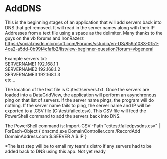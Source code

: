 # AddDNS

This is the beginning stages of an application that will add servers back into DNS that get removed. It will read in the server names along with their IP Addresses from a text file using a space as the delimiter. Many thanks to the guys on the vb forums and IronRazerz https://social.msdn.microsoft.com/Forums/vstudio/en-US/859a1083-0151-4ca2-a5dd-0b99f4cfafb2/listview-beginner-question?forum=vbgeneral

Example servers.txt:  
SERVERNAME1 192.168.1.1  
SERVERNAME2 192.168.1.2  
SERVERNAME3 192.168.1.3  
etc...  

The location of the text file is C:\test\servers.txt. Once the servers are loaded into a DataGridView, the application will perform an asynchronous ping on that list of servers. If the server name pings, the program will do nothing. If the server name fails to ping, the server name and IP will be exported to a .CSV file (C:\test\failed.csv). This CSV file will feed the PowerShell command to add the servers back into DNS.

The PowerShell command is: Import-CSV -Path "c:\test\failedpvsdns.csv" | ForEach-Object { dnscmd.exe DomainController.com /RecordAdd DomainAddress.com $.SERVER A $.IP }

*The last step will be to email my team's distro if any servers had to be added back to DNS using this app. Not yet ready
